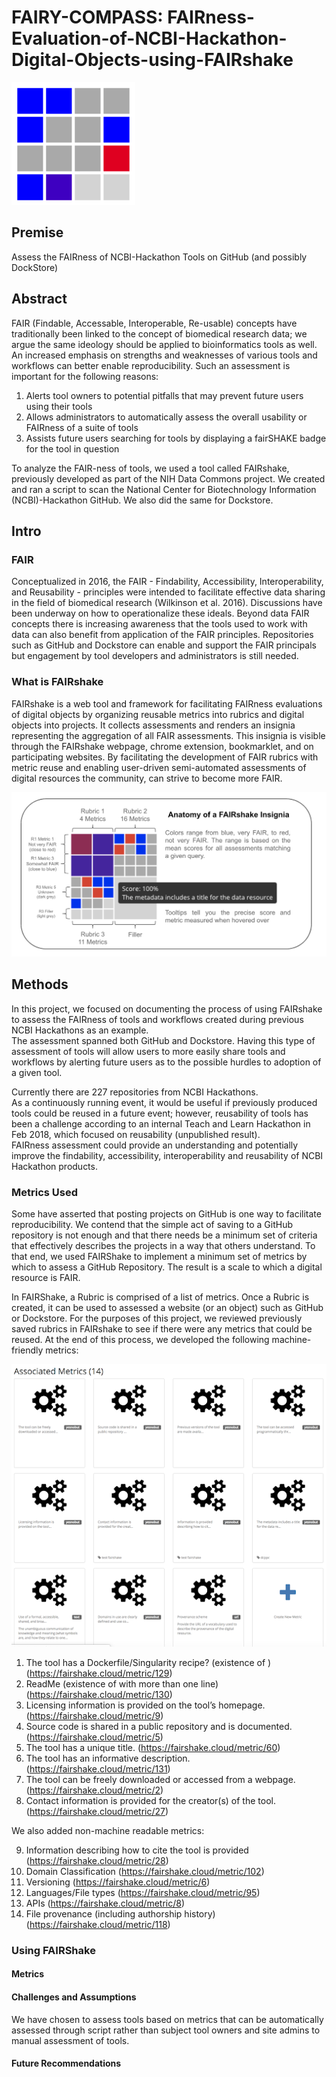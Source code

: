 # FAIRY-COMPASS: FAIRness-Evaluation-of-NCBI-Hackathon-Digital-Objects-using-FAIRshake

[![FAIR Insignia](insignia.png)](https://fairshake.cloud/project/71/)

## Premise
Assess the FAIRness of NCBI-Hackathon Tools on GitHub (and possibly DockStore)

## Abstract

FAIR (Findable, Accessable, Interoperable, Re-usable) concepts have traditionally been linked to the concept of biomedical research data; we argue the same ideology should be applied to bioinformatics tools as well. 
An increased emphasis on strengths and weaknesses of various tools and workflows can better enable reproducibility. 
Such an assessment is important for the following reasons:

1. Alerts tool owners to potential pitfalls that may prevent future users using their tools
2. Allows administrators to automatically assess the overall usability or FAIRness of a suite of tools
3. Assists future users searching for tools by displaying a fairSHAKE badge for the tool in question

To analyze the FAIR-ness of tools, we used a tool called FAIRshake, previously developed as part of the NIH Data Commons project. 
We created and ran a script to scan the National Center for Biotechnology Information (NCBI)-Hackathon GitHub. 
We also did the same for Dockstore. 


## Intro

### FAIR
Conceptualized in 2016, the FAIR - Findability, Accessibility, Interoperability, and Reusability - principles were intended to facilitate effective data sharing in the field of biomedical research (Wilkinson et al. 2016). 
Discussions have been underway on how to operationalize these ideals. 
Beyond data FAIR concepts there is increasing awareness that the tools used to work with data can also benefit from application of the FAIR principles. 
Repositories such as GitHub and Dockstore can enable and support the FAIR principals but engagement by tool developers and administrators is still needed. 

### What is FAIRshake
FAIRshake is a web tool and framework for facilitating FAIRness evaluations of digital objects by organizing reusable metrics into rubrics and digital objects into projects. 
It collects assessments and renders an insignia representing the aggregation of all FAIR assessments. 
This insignia is visible through the FAIRshake webpage, chrome extension, bookmarklet, and on participating websites. 
By facilitating the development of FAIR rubrics with metric reuse and enabling user-driven semi-automated assessments of digital resources the community, can strive to become more FAIR. 

![FAIRshake description](rubic_description.png)


## Methods

In this project, we focused on documenting the process of using FAIRshake to assess the FAIRness of tools and workflows created during previous NCBI Hackathons as an example.  
The assessment spanned both GitHub and Dockstore. 
Having this type of assessment of tools will allow users to more easily share tools and workflows by alerting future users as to the possible hurdles to adoption of a given tool.


Currently there are 227 repositories from NCBI Hackathons.  
As a continuously running event, it would be useful if previously produced tools could be reused in a future event; however, reusability of tools has been a challenge according to an internal Teach and Learn Hackathon in Feb 2018, which focused on reusability (unpublished result).  
FAIRness assessment could provide an understanding and potentially improve the findability, accessibility, interoperability and reusability of NCBI Hackathon products.

### Metrics Used
Some have asserted that posting projects on GitHub is one way to facilitate reproducibility.
We contend that the simple act of saving to a GitHub repository is not enough and that there needs be a minimum set of criteria that effectively describes the projects in a way that others understand. 
To that end, we used FAIRShake to implement a minimum set of metrics by which to assess a GitHub Repository. 
The result is a scale to which a digital resource is FAIR.

In FAIRShake, a Rubric is comprised of a list of metrics. 
Once a Rubric is created, it can be used to assessed a website (or an object) such as GitHub or Dockstore. 
For the purposes of this project, we reviewed previously saved rubrics in FAIRshake to see if there were any metrics that could be reused. At the end of this process, we developed the following machine-friendly metrics:

![Rubic](rubic.png)

1. The tool has a Dockerfile/Singularity recipe? (existence of ) (https://fairshake.cloud/metric/129)
2. ReadMe (existence of with more than one line) (https://fairshake.cloud/metric/130)
3. Licensing information is provided on the tool’s homepage. (https://fairshake.cloud/metric/9)
4. Source code is shared in a public repository and is documented. (https://fairshake.cloud/metric/5)
5. The tool has a unique title. (https://fairshake.cloud/metric/60)
6. The tool has an informative description. (https://fairshake.cloud/metric/131)
7. The tool can be freely downloaded or accessed from a webpage. (https://fairshake.cloud/metric/2)
8. Contact information is provided for the creator(s) of the tool. (https://fairshake.cloud/metric/27)

We also added non-machine readable metrics:

9. Information describing how to cite the tool is provided (https://fairshake.cloud/metric/28)
10. Domain Classification (https://fairshake.cloud/metric/102)
11. Versioning (https://fairshake.cloud/metric/6)
12. Languages/File types (https://fairshake.cloud/metric/95)
13. APIs (https://fairshake.cloud/metric/8)
14. File provenance (including authorship history) (https://fairshake.cloud/metric/118)



### Using FAIRShake



#### Metrics

#### Challenges and Assumptions
We have chosen to assess tools based on metrics that can be automatically assessed through script rather than subject tool owners and site admins to manual assessment of tools.

#### Future Recommendations



 
